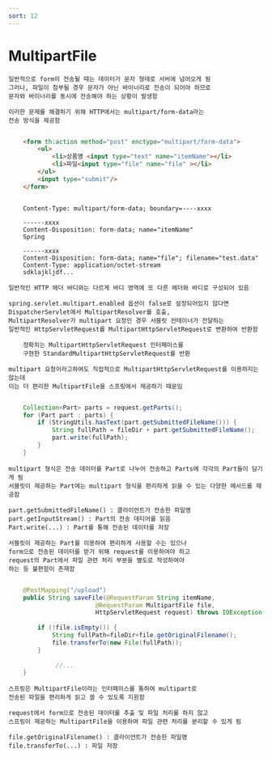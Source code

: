 ```yaml
---
sort: 12
---
```


# MultipartFile

    일반적으로 form이 전송될 때는 데이터가 문자 형태로 서버에 넘어오게 됨
    그러나, 파일이 첨부될 경우 문자가 아닌 바이너리로 전송이 되어야 하므로
    문자와 바이너리를 동시에 전송해야 하는 상황이 발생함

    이러한 문제를 해결하기 위해 HTTP에서는 multipart/form-data라는 
    전송 방식을 제공함

```html

    <form th:action method="post" enctype="multipart/form-data">
        <ul>
            <li>상품명 <input type="text" name="itemName"></li>
            <li>파일<input type="file" name="file" ></li> 
        </ul>
        <input type="submit"/>
    </form>

```

```text
    
    Content-Type: multipart/form-data; boundary=----xxxx
    
    ------xxxx
    Content-Disposition: form-data; name="itemName"
    Spring
      
    ------xxxx
    Content-Disposition: form-data; name="file"; filename="test.data"
    Content-Type: application/octet-stream
    sdklajkljdf...

```

    일반적인 HTTP 헤더 바디와는 다르게 바디 영역에 또 다른 헤더와 바디로 구성되어 있음 

    spring.servlet.multipart.enabled 옵션이 false로 설정되어있지 않다면
    DispatcherServlet에서 MultipartResolver를 호출,
    MultipartResolver가 multipart 요청인 경우 서블릿 컨테이너가 전달하는 
    일반적인 HttpServletRequest를 MultipartHttpServletRequest로 변환하여 반환함

        정확히는 MultipartHttpServletRequest 인터페이스를 
        구현한 StandardMultipartHttpServletRequest를 반환

    multipart 요청이라고하여도 직접적으로 MultipartHttpServletRequest를 이용하지는 않는데
    이는 더 편리한 MultipartFile을 스프링에서 제공하기 때문임

```java

    Collection<Part> parts = request.getParts();
    for (Part part : parts) {
        if (StringUtils.hasText(part.getSubmittedFileName())) {
            String fullPath = fileDir + part.getSubmittedFileName();
            part.write(fullPath);
        }   
    }
```

    multipart 형식은 전송 데이터를 Part로 나누어 전송하고 Parts에 각각의 Part들이 담기게 됨
    서블릿이 제공하는 Part에는 multipart 형식을 편리하게 읽을 수 있는 다양한 메서드를 제공함

    part.getSubmittedFileName() : 클라이언트가 전송한 파일명
    part.getInputStream() : Part의 전송 데티어를 읽음
    Part.write(...) : Part를 통해 전송된 데이터를 저장

    서블릿이 제공하는 Part를 이용하여 편리하게 사용할 수는 있으나 
    form으로 전송된 데이터를 받기 위해 request를 이용하여야 하고
    request의 Part에서 파일 관련 처리 부분을 별도로 작성하여야 
    하는 등 불편함이 존재함
    
```java

    @PostMapping("/upload")
    public String saveFile(@RequestParam String itemName,
                        @RequestParam MultipartFile file, 
                        HttpServletRequest request) throws IOException{
    
        if (!file.isEmpty()) {
            String fullPath=fileDir+file.getOriginalFilename();
            file.transferTo(new File(fullPath));
        }
             
             //...
    }

```

    스프링은 MultipartFile이라는 인터페이스를 통하여 multipart로 
    전송된 파일을 편리하게 읽고 쓸 수 있도록 지원함

    request에서 form으로 전송된 데이터를 추출 및 파일 처리를 하지 않고
    스프링이 제공하는 MultipartFile을 이용하여 파일 관련 처리를 분리할 수 있게 됨

    file.getOriginalFilename() : 클라이언트가 전송한 파일명
    file.transferTo(...) : 파일 저장